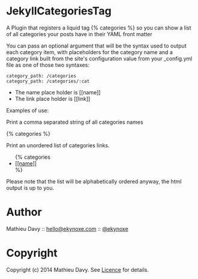 JekyllCategoriesTag
===================

A Plugin that registers a liquid tag {% categories %} so you can show a list of all categories your posts have in their YAML front matter

You can pass an optional argument that will be the syntax used to output each category item, with placeholders for the category name and a category link built from the site's configuration value from your _config.yml file as one of those two syntaxes:

    category_path: /categories
    category_path: /categories/:cat


* The name place holder is [[name]]
* The link place holder is [[link]]


Examples of use:

Print a comma separated string of all categories names

  {% categories %}


Print an unordered list of categories links.

  <ul>{% categories <li><a href="[[link]]">[[name]]</a></li> %}</ul>


Please note that the list will be alphabetically ordered anyway, the html output is up to you.


Author
======

Mathieu Davy :: hello@ekynoxe.com :: [@ekynoxe](http://twitter.com/ekynoxe)


Copyright
=========

Copyright (c) 2014 Mathieu Davy. See [Licence](https://github.com/ekynoxe/JekyllCategoriesTag/blob/master/LICENCE) for details.